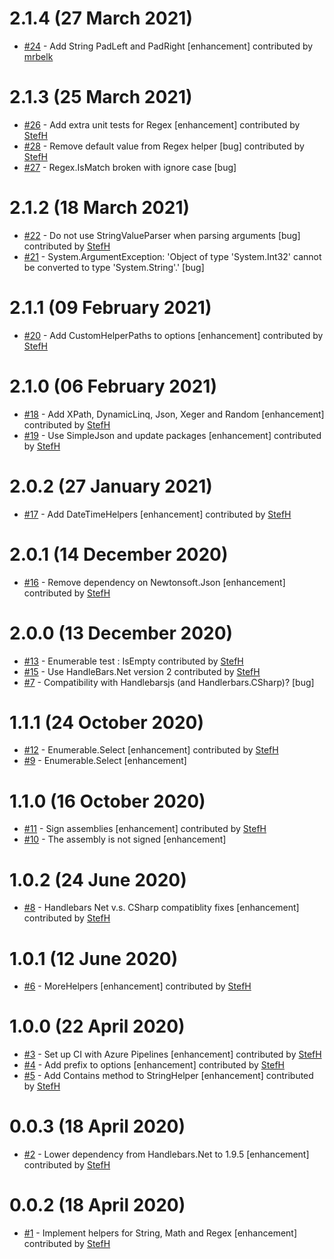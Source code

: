 # 2.1.4 (27 March 2021)
- [#24](https://github.com/Handlebars-Net/Handlebars.Net.Helpers/pull/24) - Add String PadLeft and PadRight  [enhancement] contributed by [mrbelk](https://github.com/mrbelk)

# 2.1.3 (25 March 2021)
- [#26](https://github.com/Handlebars-Net/Handlebars.Net.Helpers/pull/26) - Add extra unit tests for Regex [enhancement] contributed by [StefH](https://github.com/StefH)
- [#28](https://github.com/Handlebars-Net/Handlebars.Net.Helpers/pull/28) - Remove default value from Regex helper [bug] contributed by [StefH](https://github.com/StefH)
- [#27](https://github.com/Handlebars-Net/Handlebars.Net.Helpers/issues/27) - Regex.IsMatch broken with ignore case [bug]

# 2.1.2 (18 March 2021)
- [#22](https://github.com/Handlebars-Net/Handlebars.Net.Helpers/pull/22) - Do not use StringValueParser when parsing arguments [bug] contributed by [StefH](https://github.com/StefH)
- [#21](https://github.com/Handlebars-Net/Handlebars.Net.Helpers/issues/21) - System.ArgumentException: 'Object of type 'System.Int32' cannot be converted to type 'System.String'.' [bug]

# 2.1.1 (09 February 2021)
- [#20](https://github.com/Handlebars-Net/Handlebars.Net.Helpers/pull/20) - Add  CustomHelperPaths to options [enhancement] contributed by [StefH](https://github.com/StefH)

# 2.1.0 (06 February 2021)
- [#18](https://github.com/Handlebars-Net/Handlebars.Net.Helpers/pull/18) - Add XPath, DynamicLinq, Json, Xeger and Random [enhancement] contributed by [StefH](https://github.com/StefH)
- [#19](https://github.com/Handlebars-Net/Handlebars.Net.Helpers/pull/19) - Use SimpleJson and update packages [enhancement] contributed by [StefH](https://github.com/StefH)

# 2.0.2 (27 January 2021)
- [#17](https://github.com/Handlebars-Net/Handlebars.Net.Helpers/pull/17) - Add DateTimeHelpers [enhancement] contributed by [StefH](https://github.com/StefH)

# 2.0.1 (14 December 2020)
- [#16](https://github.com/Handlebars-Net/Handlebars.Net.Helpers/pull/16) - Remove dependency on Newtonsoft.Json [enhancement] contributed by [StefH](https://github.com/StefH)

# 2.0.0 (13 December 2020)
- [#13](https://github.com/Handlebars-Net/Handlebars.Net.Helpers/pull/13) - Enumerable test : IsEmpty contributed by [StefH](https://github.com/StefH)
- [#15](https://github.com/Handlebars-Net/Handlebars.Net.Helpers/pull/15) - Use HandleBars.Net version 2 contributed by [StefH](https://github.com/StefH)
- [#7](https://github.com/Handlebars-Net/Handlebars.Net.Helpers/issues/7) - Compatibility with Handlebarsjs (and Handlerbars.CSharp)? [bug]

# 1.1.1 (24 October 2020)
- [#12](https://github.com/Handlebars-Net/Handlebars.Net.Helpers/pull/12) - Enumerable.Select [enhancement] contributed by [StefH](https://github.com/StefH)
- [#9](https://github.com/Handlebars-Net/Handlebars.Net.Helpers/issues/9) - Enumerable.Select [enhancement]

# 1.1.0 (16 October 2020)
- [#11](https://github.com/Handlebars-Net/Handlebars.Net.Helpers/pull/11) - Sign assemblies [enhancement] contributed by [StefH](https://github.com/StefH)
- [#10](https://github.com/Handlebars-Net/Handlebars.Net.Helpers/issues/10) - The assembly is not signed [enhancement]

# 1.0.2 (24 June 2020)
- [#8](https://github.com/Handlebars-Net/Handlebars.Net.Helpers/pull/8) - Handlebars Net v.s. CSharp compatiblity fixes [enhancement] contributed by [StefH](https://github.com/StefH)

# 1.0.1 (12 June 2020)
- [#6](https://github.com/Handlebars-Net/Handlebars.Net.Helpers/pull/6) - MoreHelpers [enhancement] contributed by [StefH](https://github.com/StefH)

# 1.0.0 (22 April 2020)
- [#3](https://github.com/Handlebars-Net/Handlebars.Net.Helpers/pull/3) - Set up CI with Azure Pipelines [enhancement] contributed by [StefH](https://github.com/StefH)
- [#4](https://github.com/Handlebars-Net/Handlebars.Net.Helpers/pull/4) - Add prefix to options [enhancement] contributed by [StefH](https://github.com/StefH)
- [#5](https://github.com/Handlebars-Net/Handlebars.Net.Helpers/pull/5) - Add Contains method to StringHelper [enhancement] contributed by [StefH](https://github.com/StefH)

# 0.0.3 (18 April 2020)
- [#2](https://github.com/Handlebars-Net/Handlebars.Net.Helpers/pull/2) - Lower dependency from Handlebars.Net to 1.9.5 [enhancement] contributed by [StefH](https://github.com/StefH)

# 0.0.2 (18 April 2020)
- [#1](https://github.com/Handlebars-Net/Handlebars.Net.Helpers/pull/1) - Implement helpers for String, Math and Regex [enhancement] contributed by [StefH](https://github.com/StefH)

